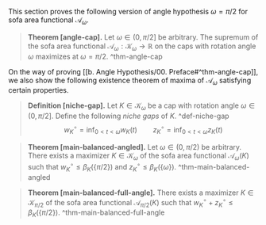 This section proves the following version of angle hypothesis $\omega = \pi/2$ for sofa area functional $\mathcal{A}_\omega$.

> __Theorem [angle-cap].__ Let $\omega \in (0, \pi/2]$ be arbitrary. The supremum of the sofa area functional $\mathcal{A}_{\omega} : \mathcal{K}_\omega \to \mathbb{R}$ on the caps with rotation angle $\omega$ maximizes at $\omega = \pi/2$. ^thm-angle-cap

On the way of proving [[b. Angle Hypothesis/00. Preface#^thm-angle-cap]], we also show the following existence theorem of maxima of $\mathcal{A}_\omega$ satisfying certain properties.

> __Definition [niche-gap].__ Let $K \in \mathcal{K}_\omega$ be a cap with rotation angle $\omega \in (0, \pi/2]$. Define the following _niche gaps_ of $K$. ^def-niche-gap
$$
w_K^\circ = \inf_{0 < t < \omega} w_K(t) \qquad
z_K^\circ = \inf_{0 < t < \omega} z_K(t)
$$

> __Theorem [main-balanced-angled].__ Let $\omega \in (0, \pi/2)$ be arbitrary. There exists a maximizer $K \in \mathcal{K}_\omega$ of the sofa area functional $\mathcal{A}_{\omega}(K)$ such that $w_K^\circ \leq \beta_K\left( \left\{ \pi/2 \right\} \right)$ and $z_K^\circ \leq \beta_K\left( \left\{ \omega \right\} \right)$.
> ^thm-main-balanced-angled

> __Theorem [main-balanced-full-angle].__ There exists a maximizer $K \in \mathcal{K}_{\pi/2}$ of the sofa area functional $\mathcal{A}_{\pi/2}(K)$ such that $w_K^\circ + z_K^\circ \leq \beta_K\left( \left\{ \pi/2 \right\} \right)$.
> ^thm-main-balanced-full-angle